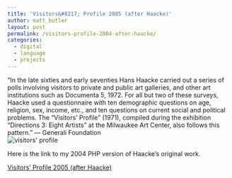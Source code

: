 ```yaml
---
title: 'Visitors&#8217; Profile 2005 (after Haacke)'
author: matt_butler
layout: post
permalink: /visitors-profile-2004-after-haacke/
categories:
  - digital
  - language
  - projects
---
```

&#8220;In the late sixties and early seventies Hans Haacke carried out a series of polls involving visitors to private and public art galleries, and other art institutions such as Documenta 5, 1972. For all but two of these surveys, Haacke used a questionnaire with ten demographic questions on age, religion, sex, income, etc., and ten questions on current social and political problems. The &#8220;Visitors&#8217; Profile&#8221; (1971), compiled during the exhibition &#8220;Directions 3: Eight Artists&#8221; at the Milwaukee Art Center, also follows this pattern.&#8221; &#8212; Generali Foundation  
![visitors' profile][1]

Here is the link to my 2004 PHP version of Haacke&#8217;s original work.

[Visitors&#8217; Profile 2005 (after Haacke)][2]

 [1]: http://www.mbutler.org/images/Haacke.jpg
 [2]: http://www.mbutler.org/vistorprofile/index.php?sid=1&newtest=Y
